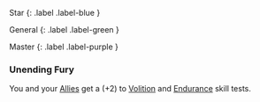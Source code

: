 
Star
{: .label .label-blue }

General
{: .label .label-green }

Master
{: .label .label-purple }
### Unending Fury

You and your [Allies](Core/Terminology#Ally) get a (+2) to [Volition](Game/Core/Intuition.md#Awareness) and [Endurance](Core/Strength#Endurance) skill tests.
